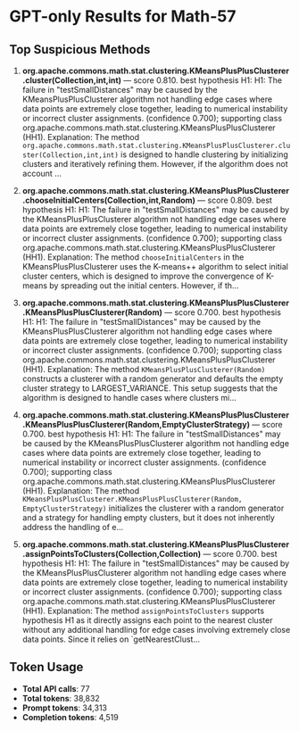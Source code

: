 # GPT-only Results for Math-57

## Top Suspicious Methods

1. **org.apache.commons.math.stat.clustering.KMeansPlusPlusClusterer.cluster(Collection,int,int)** — score 0.810. best hypothesis H1: H1: The failure in "testSmallDistances" may be caused by the KMeansPlusPlusClusterer algorithm not handling edge cases where data points are extremely close together, leading to numerical instability or incorrect cluster assignments. (confidence 0.700); supporting class org.apache.commons.math.stat.clustering.KMeansPlusPlusClusterer (HH1).
    Explanation: The method `org.apache.commons.math.stat.clustering.KMeansPlusPlusClusterer.cluster(Collection,int,int)` is designed to handle clustering by initializing clusters and iteratively refining them. However, if the algorithm does not account ...

2. **org.apache.commons.math.stat.clustering.KMeansPlusPlusClusterer.chooseInitialCenters(Collection,int,Random)** — score 0.809. best hypothesis H1: H1: The failure in "testSmallDistances" may be caused by the KMeansPlusPlusClusterer algorithm not handling edge cases where data points are extremely close together, leading to numerical instability or incorrect cluster assignments. (confidence 0.700); supporting class org.apache.commons.math.stat.clustering.KMeansPlusPlusClusterer (HH1).
    Explanation: The method `chooseInitialCenters` in the KMeansPlusPlusClusterer uses the K-means++ algorithm to select initial cluster centers, which is designed to improve the convergence of K-means by spreading out the initial centers. However, if th...

3. **org.apache.commons.math.stat.clustering.KMeansPlusPlusClusterer.KMeansPlusPlusClusterer(Random)** — score 0.700. best hypothesis H1: H1: The failure in "testSmallDistances" may be caused by the KMeansPlusPlusClusterer algorithm not handling edge cases where data points are extremely close together, leading to numerical instability or incorrect cluster assignments. (confidence 0.700); supporting class org.apache.commons.math.stat.clustering.KMeansPlusPlusClusterer (HH1).
    Explanation: The method `KMeansPlusPlusClusterer(Random)` constructs a clusterer with a random generator and defaults the empty cluster strategy to LARGEST_VARIANCE. This setup suggests that the algorithm is designed to handle cases where clusters mi...

4. **org.apache.commons.math.stat.clustering.KMeansPlusPlusClusterer.KMeansPlusPlusClusterer(Random,EmptyClusterStrategy)** — score 0.700. best hypothesis H1: H1: The failure in "testSmallDistances" may be caused by the KMeansPlusPlusClusterer algorithm not handling edge cases where data points are extremely close together, leading to numerical instability or incorrect cluster assignments. (confidence 0.700); supporting class org.apache.commons.math.stat.clustering.KMeansPlusPlusClusterer (HH1).
    Explanation: The method `KMeansPlusPlusClusterer.KMeansPlusPlusClusterer(Random, EmptyClusterStrategy)` initializes the clusterer with a random generator and a strategy for handling empty clusters, but it does not inherently address the handling of e...

5. **org.apache.commons.math.stat.clustering.KMeansPlusPlusClusterer.assignPointsToClusters(Collection,Collection)** — score 0.700. best hypothesis H1: H1: The failure in "testSmallDistances" may be caused by the KMeansPlusPlusClusterer algorithm not handling edge cases where data points are extremely close together, leading to numerical instability or incorrect cluster assignments. (confidence 0.700); supporting class org.apache.commons.math.stat.clustering.KMeansPlusPlusClusterer (HH1).
    Explanation: The method `assignPointsToClusters` supports hypothesis H1 as it directly assigns each point to the nearest cluster without any additional handling for edge cases involving extremely close data points. Since it relies on `getNearestClust...


## Token Usage

- **Total API calls**: 77
- **Total tokens**: 38,832
- **Prompt tokens**: 34,313
- **Completion tokens**: 4,519
